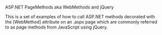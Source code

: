 ASP.NET PageMethods aka WebMethods and jQuery

This is a set of examples of how to call ASP.NET methods decorated with the [WebMethod] attribute on an .aspx page which are commonly referred to as page methods from JavaScript using jQuery.
